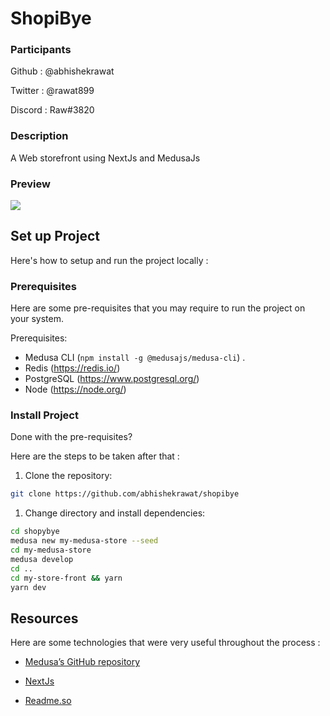# ShopiBye


### Participants

Github : @abhishekrawat

Twitter : @rawat899

Discord : Raw#3820

### Description

A Web storefront using NextJs and MedusaJs

### Preview
![](https://github.com/shopibye/Preview.gif)

## Set up Project

Here's how to setup and run the project locally :

### Prerequisites

Here are some pre-requisites that you may require to run the project on your system.

Prerequisites:

- Medusa CLI (```npm install -g @medusajs/medusa-cli```) .
- Redis (https://redis.io/)
- PostgreSQL (https://www.postgresql.org/)
- Node (https://node.org/)

### Install Project

Done with the pre-requisites?

Here are the steps to be taken after that :


1. Clone the repository:

```bash
git clone https://github.com/abhishekrawat/shopibye
```

1. Change directory and install dependencies:

```bash
cd shopybye
medusa new my-medusa-store --seed
cd my-medusa-store
medusa develop
cd ..
cd my-store-front && yarn
yarn dev
```

## Resources

Here are some technologies that were very useful throughout the process :

- [Medusa’s GitHub repository](https://github.com/medusajs/medusa)

- [NextJs](https://nextjs.org/)
- [Readme.so](https://readme.so/editor)
